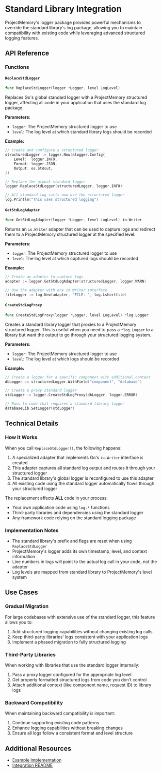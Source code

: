 # Standard Library Integration

ProjectMemory's logger package provides powerful mechanisms to override the standard library's log package, allowing you to maintain compatibility with existing code while leveraging advanced structured logging features.

## API Reference

### Functions

#### `ReplaceStdLogger`

```go
func ReplaceStdLogger(logger *Logger, level LogLevel)
```

Replaces Go's global standard logger with a ProjectMemory structured logger, affecting all code in your application that uses the standard log package.

**Parameters:**

- `logger`: The ProjectMemory structured logger to use
- `level`: The log level at which standard library logs should be recorded

**Example:**

```go
// Create and configure a structured logger
structuredLogger := logger.New(&logger.Config{
    Level:  logger.INFO,
    Format: logger.JSON,
    Output: os.Stdout,
})

// Replace the global standard logger
logger.ReplaceStdLogger(structuredLogger, logger.INFO)

// All standard log calls now use the structured logger
log.Println("This uses structured logging")
```

#### `GetStdLogAdapter`

```go
func GetStdLogAdapter(logger *Logger, level LogLevel) io.Writer
```

Returns an `io.Writer` adapter that can be used to capture logs and redirect them to a ProjectMemory structured logger at the specified level.

**Parameters:**

- `logger`: The ProjectMemory structured logger to use
- `level`: The log level at which captured logs should be recorded

**Example:**

```go
// Create an adapter to capture logs
adapter := logger.GetStdLogAdapter(structuredLogger, logger.WARN)

// Use the adapter with any io.Writer interface
fileLogger := log.New(adapter, "FILE: ", log.Lshortfile)
```

#### `CreateStdLogProxy`

```go
func CreateStdLogProxy(logger *Logger, level LogLevel) *log.Logger
```

Creates a standard library logger that proxies to a ProjectMemory structured logger. This is useful when you need to pass a `*log.Logger` to a library but want the output to go through your structured logging system.

**Parameters:**

- `logger`: The ProjectMemory structured logger to use
- `level`: The log level at which logs should be recorded

**Example:**

```go
// Create a logger for a specific component with additional context
dbLogger := structuredLogger.WithField("component", "database")

// Create a proxy standard logger
stdLogger := logger.CreateStdLogProxy(dbLogger, logger.ERROR)

// Pass to code that requires a standard library logger
databaseLib.SetLogger(stdLogger)
```

## Technical Details

### How It Works

When you call `ReplaceStdLogger()`, the following happens:

1. A specialized adapter that implements Go's `io.Writer` interface is created
2. This adapter captures all standard log output and routes it through your structured logger
3. The standard library's global logger is reconfigured to use this adapter
4. All existing code using the standard logger automatically flows through your structured logger

The replacement affects **ALL** code in your process:

- Your own application code using `log.*` functions
- Third-party libraries and dependencies using the standard logger
- Any framework code relying on the standard logging package

### Implementation Notes

- The standard library's prefix and flags are reset when using `ReplaceStdLogger`
- ProjectMemory's logger adds its own timestamp, level, and context information
- Line numbers in logs will point to the actual log call in your code, not the adapter
- Log levels are mapped from standard library to ProjectMemory's level system

## Use Cases

### Gradual Migration

For large codebases with extensive use of the standard logger, this feature allows you to:

1. Add structured logging capabilities without changing existing log calls
2. Keep third-party libraries' logs consistent with your application logs
3. Implement a phased migration to fully structured logging

### Third-Party Libraries

When working with libraries that use the standard logger internally:

1. Pass a proxy logger configured for the appropriate log level
2. Get properly formatted structured logs from code you don't control
3. Attach additional context (like component name, request ID) to library logs

### Backward Compatibility

When maintaining backward compatibility is important:

1. Continue supporting existing code patterns
2. Enhance logging capabilities without breaking changes
3. Ensure all logs follow a consistent format and level structure

## Additional Resources

- [Example Implementation](../examples/stdlog-integration/main.go)
- [Integration README](../examples/stdlog-integration/README.md)
